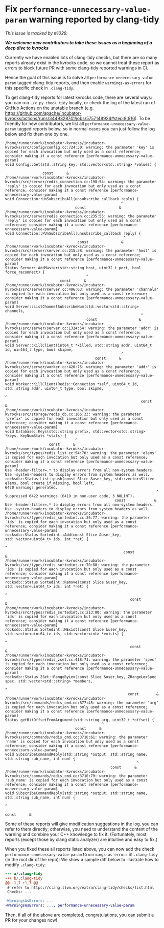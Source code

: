 # Fix `performance-unnecessary-value-param` warning reported by clang-tidy

*This issue is tracked by #1029.*

***We welcome new contributors to take these issues as a beginning of a deep dive to kvrocks***

Currently we have enabled lots of clang-tidy checks, but there are so many reports already exist in the kvrocks code, so we cannot treat these report as errors to block future PR with some clang-tidy reported warnings in CI.

Hence the goal of this issue is to solve all `performance-unnecessary-value-param` tagged clang-tidy reports, and then enable `warnings-as-errors` for this specific check in `.clang-tidy`.

To get clang-tidy reports for latest kvrocks code, there are several ways: you can run `./x.py check tidy` locally, or check the log of the latest run of GitHub Actions on the unstable branch (e.g. https://github.com/apache/incubator-kvrocks/actions/runs/3449328741/jobs/5757148924#step:8:916). To be friendly for new contributors, we list all `performance-unnecessary-value-param` tagged reports below, so in normal cases you can just follow the log below and fix them one by one.

```log
/home/runner/work/incubator-kvrocks/incubator-kvrocks/src/config/config.cc:724:30: warning: the parameter 'key' is copied for each invocation but only used as a const reference; consider making it a const reference [performance-unnecessary-value-param]
void Config::Get(std::string key, std::vector<std::string> *values) {
                             ^
                 const      &
/home/runner/work/incubator-kvrocks/incubator-kvrocks/src/server/redis_connection.cc:198:54: warning: the parameter 'reply' is copied for each invocation but only used as a const reference; consider making it a const reference [performance-unnecessary-value-param]
void Connection::UnSubscribeAll(unsubscribe_callback reply) {
                                                     ^
                                const               &
/home/runner/work/incubator-kvrocks/incubator-kvrocks/src/server/redis_connection.cc:235:55: warning: the parameter 'reply' is copied for each invocation but only used as a const reference; consider making it a const reference [performance-unnecessary-value-param]
void Connection::PUnSubscribeAll(unsubscribe_callback reply) {
                                                      ^
                                 const               &
/home/runner/work/incubator-kvrocks/incubator-kvrocks/src/server/server.cc:215:38: warning: the parameter 'host' is copied for each invocation but only used as a const reference; consider making it a const reference [performance-unnecessary-value-param]
Status Server::AddMaster(std::string host, uint32_t port, bool force_reconnect) {
                                     ^
                         const      &
/home/runner/work/incubator-kvrocks/incubator-kvrocks/src/server/server.cc:406:63: warning: the parameter 'channels' is copied for each invocation but only used as a const reference; consider making it a const reference [performance-unnecessary-value-param]
void Server::ListChannelSubscribeNum(std::vector<std::string> channels,
                                                              ^
                                     const                   &
/home/runner/work/incubator-kvrocks/incubator-kvrocks/src/server/server.cc:1324:54: warning: the parameter 'addr' is copied for each invocation but only used as a const reference; consider making it a const reference [performance-unnecessary-value-param]
void Server::KillClient(int64_t *killed, std::string addr, uint64_t id, uint64_t type, bool skipme,
                                                     ^
                                         const      &
/home/runner/work/incubator-kvrocks/incubator-kvrocks/src/server/worker.cc:426:75: warning: the parameter 'addr' is copied for each invocation but only used as a const reference; consider making it a const reference [performance-unnecessary-value-param]
void Worker::KillClient(Redis::Connection *self, uint64_t id, std::string addr, uint64_t type, bool skipme,
                                                                          ^
                                                              const      &
/home/runner/work/incubator-kvrocks/incubator-kvrocks/src/storage/redis_db.cc:166:33: warning: the parameter 'prefix' is copied for each invocation but only used as a const reference; consider making it a const reference [performance-unnecessary-value-param]
void Database::Keys(std::string prefix, std::vector<std::string> *keys, KeyNumStats *stats) {
                                ^
                    const      &
/home/runner/work/incubator-kvrocks/incubator-kvrocks/src/types/redis_list.cc:54:70: warning: the parameter 'elems' is copied for each invocation but only used as a const reference; consider making it a const reference [performance-unnecessary-value-param]
Use -header-filter=.* to display errors from all non-system headers. Use -system-headers to display errors from system headers as well.
rocksdb::Status List::push(const Slice &user_key, std::vector<Slice> elems, bool create_if_missing, bool left,
6420 warnings generated.
                                                                     ^
Suppressed 6422 warnings (6419 in non-user code, 3 NOLINT).
                                                  const             &
Use -header-filter=.* to display errors from all non-system headers. Use -system-headers to display errors from system headers as well.
/home/runner/work/incubator-kvrocks/incubator-kvrocks/src/types/redis_sortedint.cc:36:77: warning: the parameter 'ids' is copied for each invocation but only used as a const reference; consider making it a const reference [performance-unnecessary-value-param]
rocksdb::Status Sortedint::Add(const Slice &user_key, std::vector<uint64_t> ids, int *ret) {
                                                                            ^
                                                      const                &
/home/runner/work/incubator-kvrocks/incubator-kvrocks/src/types/redis_sortedint.cc:70:80: warning: the parameter 'ids' is copied for each invocation but only used as a const reference; consider making it a const reference [performance-unnecessary-value-param]
rocksdb::Status Sortedint::Remove(const Slice &user_key, std::vector<uint64_t> ids, int *ret) {
                                                                               ^
                                                         const                &
/home/runner/work/incubator-kvrocks/incubator-kvrocks/src/types/redis_sortedint.cc:213:80: warning: the parameter 'ids' is copied for each invocation but only used as a const reference; consider making it a const reference [performance-unnecessary-value-param]
rocksdb::Status Sortedint::MExist(const Slice &user_key, std::vector<uint64_t> ids, std::vector<int> *exists) {
                                                                               ^
                                                         const                &
/home/runner/work/incubator-kvrocks/incubator-kvrocks/src/types/redis_zset.cc:418:71: warning: the parameter 'spec' is copied for each invocation but only used as a const reference; consider making it a const reference [performance-unnecessary-value-param]
rocksdb::Status ZSet::RangeByLex(const Slice &user_key, ZRangeLexSpec spec, std::vector<std::string> *members,
                                                                      ^
                                                        const        &
/home/runner/work/incubator-kvrocks/incubator-kvrocks/src/commands/redis_cmd.cc:877:45: warning: the parameter 'arg' is copied for each invocation but only used as a const reference; consider making it a const reference [performance-unnecessary-value-param]
Status getBitOffsetFromArgument(std::string arg, uint32_t *offset) {
                                            ^
                                const      &
/home/runner/work/incubator-kvrocks/incubator-kvrocks/src/commands/redis_cmd.cc:3710:61: warning: the parameter 'name' is copied for each invocation but only used as a const reference; consider making it a const reference [performance-unnecessary-value-param]
void SubscribeCommandReply(std::string *output, std::string name, std::string sub_name, int num) {
                                                            ^
                                                const      &
/home/runner/work/incubator-kvrocks/incubator-kvrocks/src/commands/redis_cmd.cc:3710:79: warning: the parameter 'sub_name' is copied for each invocation but only used as a const reference; consider making it a const reference [performance-unnecessary-value-param]
void SubscribeCommandReply(std::string *output, std::string name, std::string sub_name, int num) {
                                                                              ^
                                                                  const      &
```

Some of these reports will give modification suggestions in the log, you can refer to them directly; otherwise, you need to understand the content of the warning and combine your C++ knowledge to fix it. (Fortunately, most reports (except those by clang static analyzer) are intuitive and easy to fix.)

When you fixed these all reports listed above, you can now add the check `performance-unnecessary-value-param` to `warnings-as-errors` in `.clang-tidy` (in the root dir of the repo): We show a sample diff below to illustrate how to modify `.clang-tidy`:

```diff
--- a/.clang-tidy
+++ b/.clang-tidy
@@ -1,7 +1,7 @@
 # refer to https://clang.llvm.org/extra/clang-tidy/checks/list.html
 Checks: ...

-WarningsAsErrors: ...
+WarningsAsErrors: ..., performance-unnecessary-value-param
```

Then, if all of the above are completed, congratulations, you can submit a PR for your changes now!

